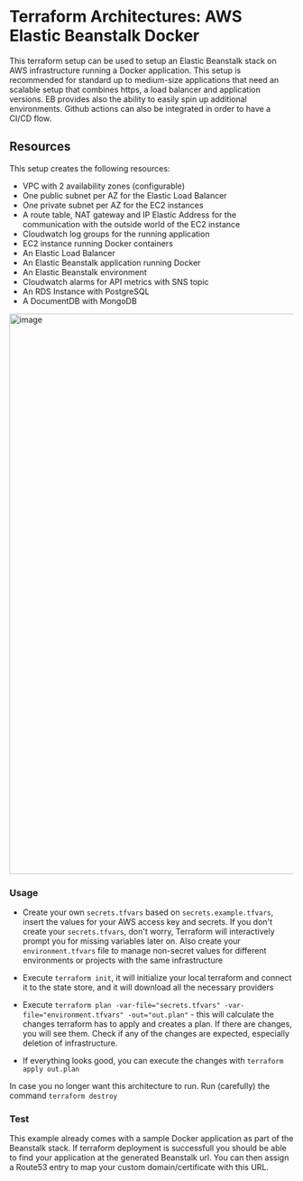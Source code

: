 # Terraform Architectures: AWS Elastic Beanstalk Docker

This terraform setup can be used to setup an Elastic Beanstalk stack on AWS infrastructure running a Docker application. This setup is recommended for standard up to medium-size applications that need an scalable setup that combines https, a load balancer and application versions. EB provides also the ability to easily spin up additional environments. Github actions can also be integrated in order to have a CI/CD flow.

## Resources

This setup creates the following resources:

- VPC with 2 availability zones (configurable)
- One public subnet per AZ for the Elastic Load Balancer
- One private subnet per AZ for the EC2 instances
- A route table, NAT gateway and IP Elastic Address for the communication with the outside world of the EC2 instance
- Cloudwatch log groups for the running application
- EC2 instance running Docker containers
- An Elastic Load Balancer
- An Elastic Beanstalk application running Docker
- An Elastic Beanstalk environment
- Cloudwatch alarms for API metrics with SNS topic
- An RDS Instance with PostgreSQL 
- A DocumentDB with MongoDB

<img width="994" alt="image" src="https://user-images.githubusercontent.com/4985062/186966905-7eedd32c-5b47-4de4-b07c-d0d092c030b4.png">


### Usage

- Create your own `secrets.tfvars` based on `secrets.example.tfvars`, insert the values for your AWS access key and secrets. If you don't create your `secrets.tfvars`, don't worry, Terraform will interactively prompt you for missing variables later on. Also create your `environment.tfvars` file to manage non-secret values for different environments or projects with the same infrastructure

- Execute `terraform init`, it will initialize your local terraform and connect it to the state store, and it will download all the necessary providers

- Execute `terraform plan -var-file="secrets.tfvars" -var-file="environment.tfvars" -out="out.plan"` - this will calculate the changes terraform has to apply and creates a plan. If there are changes, you will see them. Check if any of the changes are expected, especially deletion of infrastructure.

- If everything looks good, you can execute the changes with `terraform apply out.plan`


In case you no longer want this architecture to run. Run (carefully) the command `terraform destroy`


### Test

This example already comes with a sample Docker application as part of the Beanstalk stack. If terraform deployment is successfull you should be able to find your application at the generated Beanstalk url. You can then assign a Route53 entry to map your custom domain/certificate with this URL.



